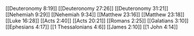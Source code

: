 [[Deuteronomy 8:19]]
[[Deuteronomy 27:26]]
[[Deuteronomy 31:21]]
[[Nehemiah 9:29]]
[[Nehemiah 9:34]]
[[Matthew 23:16]]
[[Matthew 23:18]]
[[Luke 16:28]]
[[Acts 2:40]]
[[Acts 20:21]]
[[Romans 2:25]]
[[Galatians 3:10]]
[[Ephesians 4:17]]
[[1 Thessalonians 4:6]]
[[James 2:10]]
[[1 John 4:14]]
